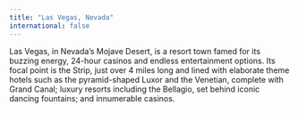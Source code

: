 ```yaml
---
title: "Las Vegas, Nevada"
international: false
---
```


Las Vegas, in Nevada’s Mojave Desert, is a resort town famed for its buzzing energy, 24-hour casinos and endless entertainment options. Its focal point is the Strip, just over 4 miles long and lined with elaborate theme hotels such as the pyramid-shaped Luxor and the Venetian, complete with Grand Canal; luxury resorts including the Bellagio, set behind iconic dancing fountains; and innumerable casinos.
  